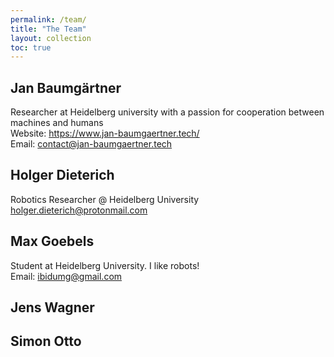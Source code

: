 ```yaml
---
permalink: /team/
title: "The Team"
layout: collection
toc: true
---
```


## Jan Baumgärtner
Researcher at Heidelberg university with a passion for cooperation between machines and humans <br>
Website:  <a href="jan-baumgaertner.tech"> https://www.jan-baumgaertner.tech/</a> <br>
Email: contact@jan-baumgaertner.tech <br>  


## Holger Dieterich
Robotics Researcher @ Heidelberg University
holger.dieterich@protonmail.com

## Max Goebels
Student at Heidelberg University. I like robots! <br>
Email: ibidumg@gmail.com

## Jens Wagner

## Simon Otto


